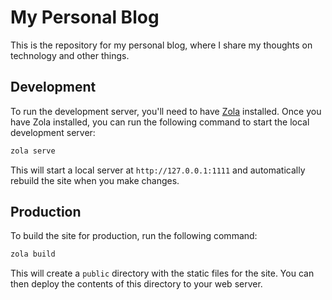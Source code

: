 # My Personal Blog

This is the repository for my personal blog, where I share my thoughts on technology and other things.

## Development

To run the development server, you'll need to have [Zola](https://www.getzola.org/) installed. Once you have Zola installed, you can run the following command to start the local development server:

```bash
zola serve
```

This will start a local server at `http://127.0.0.1:1111` and automatically rebuild the site when you make changes.

## Production

To build the site for production, run the following command:

```bash
zola build
```

This will create a `public` directory with the static files for the site. You can then deploy the contents of this directory to your web server.
